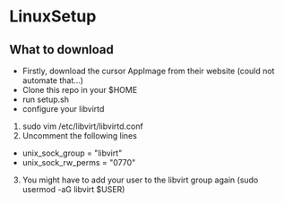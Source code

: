 # LinuxSetup

## What to download

- Firstly, download the cursor AppImage from their website (could not automate that...)
- Clone this repo in your $HOME
- run setup.sh
- configure your libvirtd

1. sudo vim /etc/libvirt/libvirtd.conf
2. Uncomment the following lines
  - unix_sock_group = "libvirt"
  - unix_sock_rw_perms = "0770"
3. You might have to add your user to the libvirt group again (sudo usermod -aG libvirt $USER)
